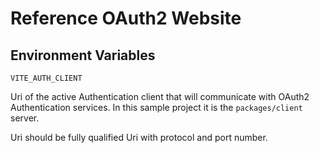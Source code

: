# Reference OAuth2 Website


## Environment Variables

`VITE_AUTH_CLIENT`

Uri of the active Authentication client that will communicate with OAuth2 Authentication services. In this sample project it is the `packages/client` server.

Uri should be fully qualified Uri with protocol and port number.